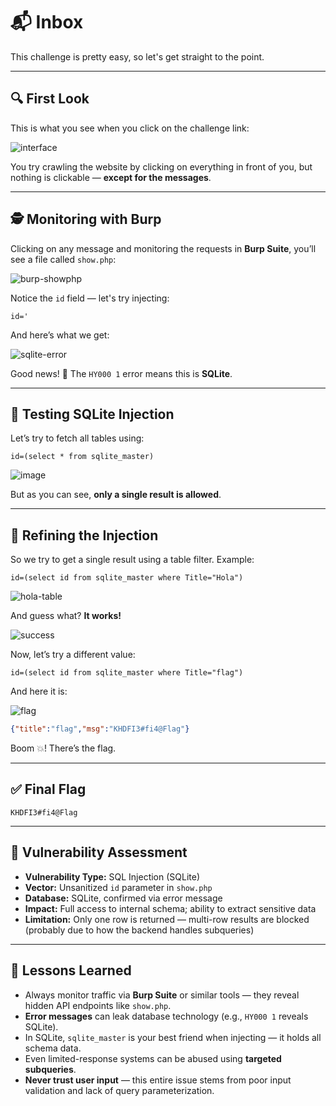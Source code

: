 # 📬 Inbox

This challenge is pretty easy, so let's get straight to the point.

---

## 🔍 First Look

This is what you see when you click on the challenge link:

![interface](https://github.com/user-attachments/assets/479bad9b-9350-4879-aa4c-4e57a089f4d6)

You try crawling the website by clicking on everything in front of you, but nothing is clickable — **except for the messages**.

---

## 🕵️ Monitoring with Burp

Clicking on any message and monitoring the requests in **Burp Suite**, you’ll see a file called `show.php`:

![burp-showphp](https://github.com/user-attachments/assets/939310d0-b304-49a8-99f3-f6ed19859153)

Notice the `id` field — let's try injecting:

```
id='
```

And here’s what we get:

![sqlite-error](https://github.com/user-attachments/assets/3cf8c5a3-1494-4bf7-9547-2db82a4580ff)

Good news! 🎉 The `HY000 1` error means this is **SQLite**.

---

## 🧪 Testing SQLite Injection

Let’s try to fetch all tables using:

```
id=(select * from sqlite_master)
```

![image](https://github.com/user-attachments/assets/63706fd9-abc9-43ed-98f3-6123d284ae9e)

But as you can see, **only a single result is allowed**.

---

## 🧠 Refining the Injection

So we try to get a single result using a table filter. Example:

```
id=(select id from sqlite_master where Title="Hola")
```

![hola-table](https://github.com/user-attachments/assets/f65b36f5-a12a-4c33-bd7b-74f55e206ba6)

And guess what? **It works!**

![success](https://github.com/user-attachments/assets/9ab1ddbc-f913-4403-8120-e5516b181227)

Now, let’s try a different value:

```
id=(select id from sqlite_master where Title="flag")
```

And here it is:

![flag](https://github.com/user-attachments/assets/311ce4a9-d07e-4954-9d63-ae57384714a2)

```json
{"title":"flag","msg":"KHDFI3#fi4@Flag"}
```

Boom 💥! There’s the flag.

---

## ✅ Final Flag

```
KHDFI3#fi4@Flag
```

---

## 🔎 Vulnerability Assessment

* **Vulnerability Type:** SQL Injection (SQLite)
* **Vector:** Unsanitized `id` parameter in `show.php`
* **Database:** SQLite, confirmed via error message
* **Impact:** Full access to internal schema; ability to extract sensitive data
* **Limitation:** Only one row is returned — multi-row results are blocked (probably due to how the backend handles subqueries)

---

## 🧠 Lessons Learned

* Always monitor traffic via **Burp Suite** or similar tools — they reveal hidden API endpoints like `show.php`.
* **Error messages** can leak database technology (e.g., `HY000 1` reveals SQLite).
* In SQLite, `sqlite_master` is your best friend when injecting — it holds all schema data.
* Even limited-response systems can be abused using **targeted subqueries**.
* **Never trust user input** — this entire issue stems from poor input validation and lack of query parameterization.
